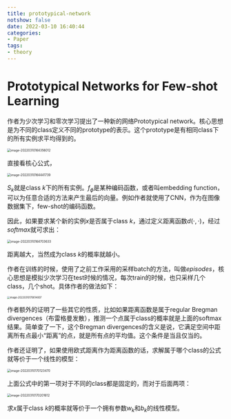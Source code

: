 ```yaml
---
title: prototypical-network
notshow: false
date: 2022-03-10 16:40:44
categories:
- Paper
tags:
- theory
---
```


# Prototypical Networks for Few-shot Learning

作者为少次学习和零次学习提出了一种新的网络Prototypical network。核心思想是为不同的class定义不同的prototype的表示。这个prototype是有相同class下的所有实例求平均得到的。

<img src="https://lxy-blog-pics.oss-cn-beijing.aliyuncs.com/asssets/image-20220310164356012.png" alt="image-20220310164356012" style="zoom:50%;" />

<!--more-->

直接看核心公式，

<img src="https://lxy-blog-pics.oss-cn-beijing.aliyuncs.com/asssets/image-20220310164441739.png" alt="image-20220310164441739" style="zoom:50%;" />

$S_k$就是class $k$下的所有实例。$f_{\phi}$是某种编码函数，或者叫embedding function，可以为任意合适的方法来产生最后的向量。例如作者就使用了CNN，作为在图像数据集下，few-shot的编码函数。

因此，如果要求某个新的实例$x$是否属于class $k$，通过定义距离函数$d(\cdot, \cdot)$，经过$softmax$就可求出：

<img src="https://lxy-blog-pics.oss-cn-beijing.aliyuncs.com/asssets/image-20220310164703633.png" alt="image-20220310164703633" style="zoom:50%;" />

距离越大，当然成为class $k$的概率就越小。

作者在训练的时候，使用了之前工作采用的采样batch的方法，叫做*episodes*，核心思想是模拟少次学习在test时候的情况，每次train的时候，也只采样几个class，几个shot。具体作者的做法如下：

<img src="https://lxy-blog-pics.oss-cn-beijing.aliyuncs.com/asssets/image-20220310170614007.png" alt="image-20220310170614007" style="zoom:40%;" />

作者额外的证明了一些其它的性质，比如如果距离函数是属于regular Bregman divergences（布雷格曼发散），推测一个点属于class的概率就是上面的softmax结果。简单查了一下，这个Bregman divergences的含义是说，它满足空间中距离所有点最小“距离”的点，就是所有点的平均值。这个条件是当且仅当的。

作者还证明了，如果使用欧式距离作为距离函数的话，求解属于哪个class的公式就等价于一个线性的模型：

<img src="https://lxy-blog-pics.oss-cn-beijing.aliyuncs.com/asssets/image-20220310170123470.png" alt="image-20220310170123470" style="zoom:50%;" />

上面公式中的第一项对于不同的class都是固定的，而对于后面两项：

<img src="https://lxy-blog-pics.oss-cn-beijing.aliyuncs.com/asssets/image-20220310170201612.png" alt="image-20220310170201612" style="zoom:50%;" />

求$x$属于class $k$的概率就等价于一个拥有参数$w_k$和$b_k$的线性模型。
